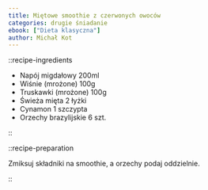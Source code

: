 ```yaml
---
title: Miętowe smoothie z czerwonych owoców
categories: drugie śniadanie
ebook: ["Dieta klasyczna"]
author: Michał Kot
---
```


::recipe-ingredients

- Napój migdałowy 200ml
- Wiśnie (mrożone) 100g
- Truskawki (mrożone) 100g
- Świeża mięta 2 łyżki
- Cynamon 1 szczypta
- Orzechy brazylijskie 6 szt.

::

::recipe-preparation

Zmiksuj składniki na smoothie, a orzechy podaj oddzielnie.

::